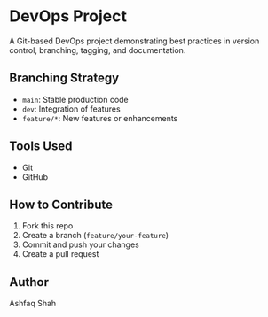 # DevOps Project

A Git-based DevOps project demonstrating best practices in version control, branching, tagging, and documentation.

## Branching Strategy
- `main`: Stable production code
- `dev`: Integration of features
- `feature/*`: New features or enhancements

## Tools Used
- Git
- GitHub

## How to Contribute
1. Fork this repo
2. Create a branch (`feature/your-feature`)
3. Commit and push your changes
4. Create a pull request

## Author
Ashfaq Shah
